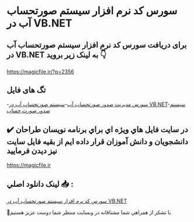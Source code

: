 # سورس کد نرم افزار سیستم صورتحساب آب در VB.NET

## برای دریافت سورس کد نرم افزار سیستم صورتحساب آب در VB.NET به لینک زیر بروید 👇

https://magicfile.ir/?p=2356

## تگ های فایل

-[سورس مدیریت صدور صورتحساب آب](https://magicfile.ir/product/%d8%b3%d9%8a%d8%b3%d8%aa%d9%85-%d8%b5%d9%88%d8%b1%d8%aa%d8%ad%d8%b3%d8%a7%d8%a8-%d8%a2%d8%a8-%d8%af%d8%b1-vb-net/)-[سيستم صورتحساب آب در VB.NET](https://magicfile.ir/product/%d8%b3%d9%8a%d8%b3%d8%aa%d9%85-%d8%b5%d9%88%d8%b1%d8%aa%d8%ad%d8%b3%d8%a7%d8%a8-%d8%a2%d8%a8-%d8%af%d8%b1-vb-net/)-[سیستم صدور صورت حساب](https://magicfile.ir/product/%d8%b3%d9%8a%d8%b3%d8%aa%d9%85-%d8%b5%d9%88%d8%b1%d8%aa%d8%ad%d8%b3%d8%a7%d8%a8-%d8%a2%d8%a8-%d8%af%d8%b1-vb-net/)

## ✔️ در سايت فايل هاي ويژه اي براي برنامه نويسان طراحان دانشجويان و دانش آموزان قرار داده ايم از بقيه فايل سايت نيز ديدن فرماييد

https://magicfile.ir


## لينک دانلود اصلي 📥 :

[سورس کد نرم افزار سیستم صورتحساب آب در VB.NET](https://magicfile.ir/product/%d8%b3%d9%8a%d8%b3%d8%aa%d9%85-%d8%b5%d9%88%d8%b1%d8%aa%d8%ad%d8%b3%d8%a7%d8%a8-%d8%a2%d8%a8-%d8%af%d8%b1-vb-net/) 


🙏با تشکر از همراهي شما مشتاقانه در وبسایت منتظر شما دوست عزیز هستیم

